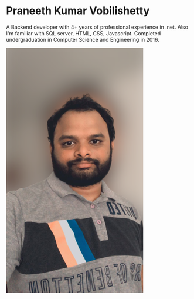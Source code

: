 # Praneeth Kumar Vobilishetty

A Backend developer with 4+ years of professional experience in .net. Also I'm familiar with  SQL server, HTML, CSS, Javascript. Completed undergraduation in Computer Science and Engineering in 2016.

![My Pic](images/Praneeth.png)